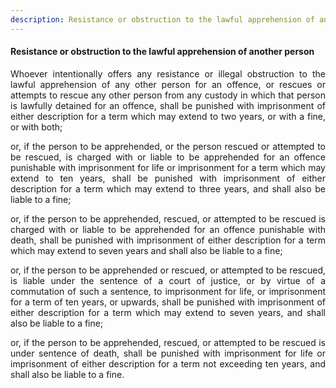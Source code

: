 ```yaml
---
description: Resistance or obstruction to the lawful apprehension of another person
---
```


#### Resistance or obstruction to the lawful apprehension of another person
<div style="text-align: justify">

Whoever intentionally offers any resistance or illegal obstruction to the lawful apprehension of any other person for an offence, or rescues or attempts to rescue any other person from any custody in which that person is lawfully detained for an offence, shall be punished with imprisonment of either description for a term which may extend to two years, or with a fine, or with both;

</p>

or, if the person to be apprehended, or the person rescued or attempted to be rescued, is charged with or liable to be apprehended for an offence punishable with imprisonment for life or imprisonment for a term which may extend to ten years, shall be punished with imprisonment of either description for a term which may extend to three years, and shall also be liable to a fine;

</p>

or, if the person to be apprehended, rescued, or attempted to be rescued is charged with or liable to be apprehended for an offence punishable with death, shall be punished with imprisonment of either description for a term which may extend to seven years and shall also be liable to a fine;

</p>

or, if the person to be apprehended or rescued, or attempted to be rescued, is liable under the sentence of a court of justice, or by virtue of a commutation of such a sentence, to imprisonment for life, or imprisonment for a term of ten years, or upwards, shall be punished with imprisonment of either description for a term which may extend to seven years, and shall also be liable to a fine;

</p>

or, if the person to be apprehended, rescued, or attempted to be rescued is under sentence of death, shall be punished with imprisonment for life or imprisonment of either description for a term not exceeding ten years, and shall also be liable to a fine.

</div>
